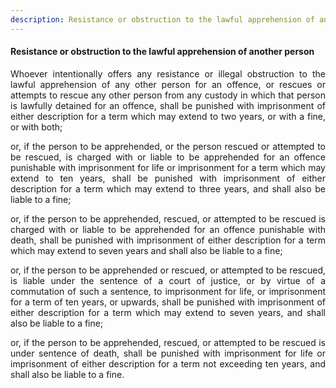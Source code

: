 ```yaml
---
description: Resistance or obstruction to the lawful apprehension of another person
---
```


#### Resistance or obstruction to the lawful apprehension of another person
<div style="text-align: justify">

Whoever intentionally offers any resistance or illegal obstruction to the lawful apprehension of any other person for an offence, or rescues or attempts to rescue any other person from any custody in which that person is lawfully detained for an offence, shall be punished with imprisonment of either description for a term which may extend to two years, or with a fine, or with both;

</p>

or, if the person to be apprehended, or the person rescued or attempted to be rescued, is charged with or liable to be apprehended for an offence punishable with imprisonment for life or imprisonment for a term which may extend to ten years, shall be punished with imprisonment of either description for a term which may extend to three years, and shall also be liable to a fine;

</p>

or, if the person to be apprehended, rescued, or attempted to be rescued is charged with or liable to be apprehended for an offence punishable with death, shall be punished with imprisonment of either description for a term which may extend to seven years and shall also be liable to a fine;

</p>

or, if the person to be apprehended or rescued, or attempted to be rescued, is liable under the sentence of a court of justice, or by virtue of a commutation of such a sentence, to imprisonment for life, or imprisonment for a term of ten years, or upwards, shall be punished with imprisonment of either description for a term which may extend to seven years, and shall also be liable to a fine;

</p>

or, if the person to be apprehended, rescued, or attempted to be rescued is under sentence of death, shall be punished with imprisonment for life or imprisonment of either description for a term not exceeding ten years, and shall also be liable to a fine.

</div>
